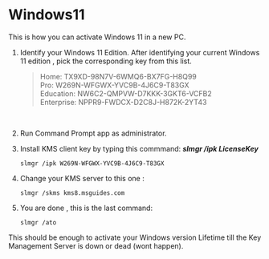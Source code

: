 # Windows11
This is how you can activate Windows 11 in a new PC.
  <br>
1) Identify your Windows 11 Edition.
   After identifying your current Windows 11 edition , pick the corresponding key from this list.
   > Home: TX9XD-98N7V-6WMQ6-BX7FG-H8Q99  
   > Pro: W269N-WFGWX-YVC9B-4J6C9-T83GX  
   > Education: NW6C2-QMPVW-D7KKK-3GKT6-VCFB2  
   > Enterprise: NPPR9-FWDCX-D2C8J-H872K-2YT43  
    <br>
2) Run Command Prompt app as administrator.
   
3) Install KMS client key by typing this commmand: ***slmgr /ipk LicenseKey***
   ```
   slmgr /ipk W269N-WFGWX-YVC9B-4J6C9-T83GX
   ```
  
4) Change your KMS server to this one :
   ```
   slmgr /skms kms8.msguides.com
   ```
   
5) You are done , this is the last command:
   ```
   slmgr /ato
   ```

This should be enough to activate your Windows version Lifetime till the Key Management Server is down or dead (wont happen).
